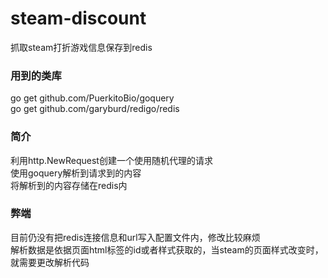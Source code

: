 # steam-discount
抓取steam打折游戏信息保存到redis <br>

### 用到的类库
go get github.com/PuerkitoBio/goquery <br>
go get github.com/garyburd/redigo/redis <br>

### 简介
利用http.NewRequest创建一个使用随机代理的请求 <br>
使用goquery解析到请求到的内容 <br>
将解析到的内容存储在redis内 <br>

### 弊端
目前仍没有把redis连接信息和url写入配置文件内，修改比较麻烦 <br>
解析数据是依据页面html标签的id或者样式获取的，当steam的页面样式改变时，就需要更改解析代码 <br>
